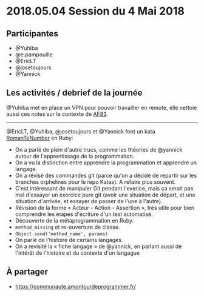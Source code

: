 # 2018.05.04 Session du 4 Mai 2018

## Participantes

- @Yuhiba 
- @e.pampouille 
- @EricLT 
- @josetoujours 
- @Yannick 

## Les activités / debrief de la journée

@Yuhiba met en place un VPN pour pouvoir travailler en remote, elle nettoie aussi ces notes sur le contexte de [AF83](http://www.af83.com/).

---

@EricLT, @Yuhiba, @josetoujours et @Yannick font un kata [RomanToNumber](http://codingdojo.org/kata/RomanNumerals/) en Ruby:

- On a parlé de plein d'autre trucs, comme les théories de @yannick autour de l'apprentissage de la programmation.
- On a vu la distinction entre apprendre la programmation et apprendre un langage.
- On a révisé des commandes git (parce qu'on a décidé de repartir sur les branches orphelines pour le repo Katas). A refaire plus souvent.
- C'est intéressant de manipuler Git pendant l'exerice, mais ça serait pas mal d'essayer un exercice pure git (avoir une situation de départ, et une situation d'arrivée, et essayer de passer de l'une à l'autre).
- Révision de la forme « Acteur - Action - Assertion », très utile pour bien comprendre les étapes d'écriture d'un test automatisé.
- Découverte de la métaprogrammation en Ruby.
- `method_missing` et re-ouverture de classe.
- `Object.send('method_name', params)`
- On parlé de l'histoire de certains langages.
- On a revisité la « fiche langage » de @yannick, en parlant aussi de l'intérêt de l'histoire et du contexte d'un langague


## À partager

- https://communaute.amontourdeprogrammer.fr/
